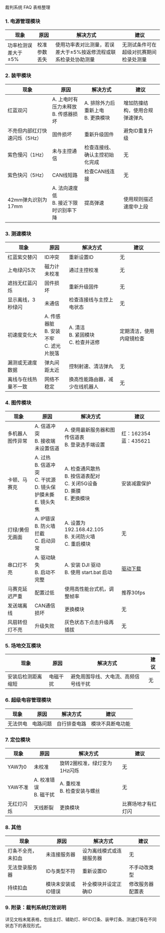 裁判系统 FAQ 表格整理

### 1. 电源管理模块
| 现象 | 原因 | 解决方式 | 建议 |
|------|------|-----------|------|
| 功率检测误差大于±5% | 校准参数丢失 | 使用功率表对比测量，若误差大于±5%按返修流程或联系检录处协助测量 | 无测试条件可在超级对抗赛期间检录处测量 |

### 2. 装甲模块
| 现象 | 原因 | 解决方式 | 建议 |
|------|------|-----------|------|
| 红蓝双闪 | A. 上电时有压力未释放<br>B. 传感器损坏 | A. 排除外力后重新上电<br>B. 更换模块 | 增加防撞结构，使用合规弹速弹丸 |
| 不亮但内部红灯快速闪烁（5Hz） | 固件损坏 | 重新升级固件 | 避免ID重复升级 |
| 紫色慢闪（1Hz） | 未与主控通信 | 检查连接线、确认主控初始化完成 | 无 |
| 紫色快闪（5Hz） | CAN线短路 | 检查CAN线连接 | 无 |
| 42mm弹丸识别为17mm | A. 法向速度低<br>B. 接近下限时识别率下降 | 提高弹速 | 使用规则描述速度中上段 |

### 3. 测速模块
| 现象 | 原因 | 解决方式 | 建议 |
|------|------|-----------|------|
| 红蓝紫交替闪 | ID冲突 | 重新设置ID | 无 |
| 上电绿闪5次 | 磁力计未校准 | 通过主控校准 | 无 |
| 遮挡无红蓝闪烁 | 固件损坏 | 重新升级固件 | 无 |
| 显示离线，3秒绿闪 | 未通信 | 检查连接线与主控上电状态 | 无 |
| 初速度变化大 | A. 传感器脏<br>B. 安装不牢<br>C. 滤光片脱落 | A. 清洁<br>B. 紧固模块<br>C. 检查并送修 | 定期清洁，使用内窥镜检查 |
| 漏测或无速度数据 | 弹丸间距太近 | 控制射速、清洁弹丸 | 无 |
| 离线与在线热量不一致 | 网络不稳定 | 换高性能路由器，减少在线机器人 | 无 |

### 4. 图传模块
| 现象 | 原因 | 解决方式 | 建议 |
|------|------|-----------|------|
| 多机器人图传异常 | A. 信道冲突<br>B. 接收端未设置信道 | A. 使用最新服务器和图传信道表<br>B. 登录选手端设置 | 红：162354 蓝：435621 |
| 卡顿、马赛克 | A. 过热<br>B. 信道冲突<br>C. 干扰源<br>D. 镜头保护膜未撕<br>E. 镜头失焦 | A. 检查通风散热<br>B. 按信道表配对<br>C. 关闭5G设备<br>D. 撕膜<br>E. 更换模块 | 安装减震保护 |
| 灯绿/黄但无画面 | A. IP错误<br>B. 防火墙拦截<br>C. 启动异常 | A. 设置为192.168.42.105<br>B. 关闭防火墙<br>C. 重启模块 | 无 |
| 串口灯不亮 | A. 驱动缺失<br>B. 启动不完整 | A. 安装 DJI 驱动<br>B. 使用 start.bat 启动 | [驱动下载](https://www.robomaster.com/zh-CN/products/components/detail/1458) |
| 马赛克延迟严重 | 配置过低 | 使用高性能台式机，调整帧率 | 推荐30fps |
| 发送端离线 | CAN通信损坏 | 更换模块 | 无 |
| 风扇转但灯不亮 | 升级失败 | 灰色状态下点击升级再插拔 | 无 |

### 5. 场地交互模块
| 现象 | 原因 | 解决方式 | 建议 |
|------|------|-----------|------|
| 安装后检测距离缩短 | 电磁干扰 | 避免周围导线、大电流、高频信号线干扰 | 无 |

### 6. 超级电容管理模块
| 现象 | 原因 | 解决方式 | 建议 |
|------|------|-----------|------|
| 无法供电 | 电路问题 | 自行排查电路 | 模块不具断电功能 |

### 7. 定位模块
| 现象 | 原因 | 解决方式 | 建议 |
|------|------|-----------|------|
| YAW为0 | 未校准 | 旋转2圈校准，绿灯变为1Hz闪烁 | 无 |
| YAW不准 | A. 校准错误<br>B. 磁干扰 | A. 重校准<br>B. 检查安装与螺丝 | 无 |
| 无红灯闪烁 | 天线断裂 | 更换模块 | 比赛场地才有红灯闪 |

### 8. 其他
| 现象 | 原因 | 解决方式 | 建议 |
|------|------|-----------|------|
| 灯条不全亮，未扣血 | 未连接服务器 | 设为离线模式或连接服务器 | 无 |
| 无法登录服务器 | ID与类型不符 | 重新设置ID | 不手动改类型 |
| 持续扣血 | 模块未安装或ID错误 | 补全模块并设定正确ID | 修改服务器配置表 |

### 9. 附录：裁判系统灯效说明
详见文档末尾表格，包括主灯、辅助灯、RFID灯条、装甲灯条、测速灯等在不同状态下的表现形式。
